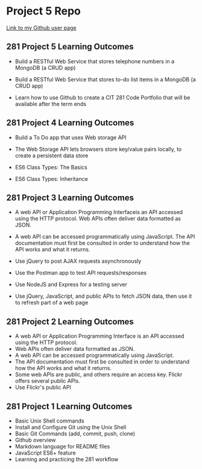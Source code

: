 # Project 5 Repo

[Link to my Github user page](https://afg35.github.io/)

## 281 Project 5 Learning Outcomes
- Build a RESTful Web Service that stores telephone numbers in a MongoDB (a CRUD app)

- Build a RESTful Web Service that stores to-do list items in a MongoDB (a CRUD app)

- Learn how to use Github to create a CIT 281 Code Portfolio that will be available after the term ends

## 281 Project 4 Learning Outcomes
- Build a To Do app that uses Web storage API

- The Web Storage API lets browsers store key/value pairs locally, to create a persistent data store

- ES6 Class Types: The Basics

- ES6 Class Types: Inheritance

## 281 Project 3 Learning Outcomes
- A web API or Application Programming Interfaceis an API accessed using the HTTP protocol. Web APIs often deliver data formatted as JSON.

- A web API can be accessed programmatically using JavaScript. The API documentation must first be consulted in order to understand how the API works and what it returns.

- Use jQuery to post AJAX requests asynchronously

- Use the Postman app to test API requests/responses

- Use NodeJS and Express for a testing server

- Use jQuery, JavaScript, and public APIs to fetch JSON data, then use it to refresh part of a web page

## 281 Project 2 Learning Outcomes

- A web API or Application Programming Interface is an API accessed using the HTTP protocol. <br>
- Web APIs often deliver data formatted as JSON. <br>
- A web API can be accessed programmatically using JavaScript. <br>
- The API documentation must first be consulted in order to
understand how the API works and what it returns.<br>
- Some web APIs are public, and others require an access key.
Flickr offers several public APIs.<br>
- Use Flickr's public API

## 281 Project 1 Learning Outcomes
- Basic Unix Shell commands <br>
- Install and Configure Git using the Unix Shell <br>
- Basic Git Commands (add, commit, push, clone) <br>
- Github overview <br>
- Markdown language for README files <br>
- JavaScript ES6+ feature <br>
- Learning and practicing the 281 workflow
